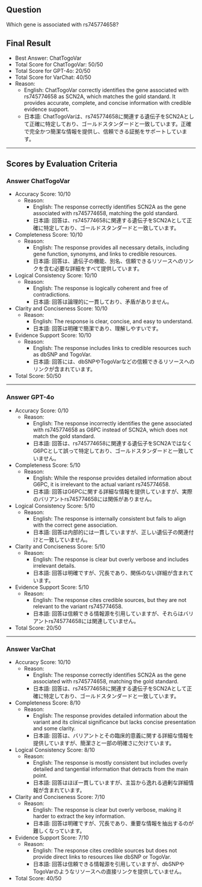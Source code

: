 ## Question

Which gene is associated with rs745774658?

## Final Result

- Best Answer: ChatTogoVar
- Total Score for ChatTogoVar: 50/50
- Total Score for GPT-4o: 20/50
- Total Score for VarChat: 40/50
- Reason:
  - English: ChatTogoVar correctly identifies the gene associated with rs745774658 as SCN2A, which matches the gold standard. It provides accurate, complete, and concise information with credible evidence support.
  - 日本語: ChatTogoVarは、rs745774658に関連する遺伝子をSCN2Aとして正確に特定しており、ゴールドスタンダードと一致しています。正確で完全かつ簡潔な情報を提供し、信頼できる証拠をサポートしています。

---

## Scores by Evaluation Criteria

### Answer ChatTogoVar
- Accuracy Score: 10/10
  - Reason: 
    - English: The response correctly identifies SCN2A as the gene associated with rs745774658, matching the gold standard.
    - 日本語: 回答は、rs745774658に関連する遺伝子をSCN2Aとして正確に特定しており、ゴールドスタンダードと一致しています。
- Completeness Score: 10/10
  - Reason: 
    - English: The response provides all necessary details, including gene function, synonyms, and links to credible resources.
    - 日本語: 回答は、遺伝子の機能、別名、信頼できるリソースへのリンクを含む必要な詳細をすべて提供しています。
- Logical Consistency Score: 10/10
  - Reason: 
    - English: The response is logically coherent and free of contradictions.
    - 日本語: 回答は論理的に一貫しており、矛盾がありません。
- Clarity and Conciseness Score: 10/10
  - Reason: 
    - English: The response is clear, concise, and easy to understand.
    - 日本語: 回答は明確で簡潔であり、理解しやすいです。
- Evidence Support Score: 10/10
  - Reason: 
    - English: The response includes links to credible resources such as dbSNP and TogoVar.
    - 日本語: 回答には、dbSNPやTogoVarなどの信頼できるリソースへのリンクが含まれています。
- Total Score: 50/50

---

### Answer GPT-4o
- Accuracy Score: 0/10
  - Reason: 
    - English: The response incorrectly identifies the gene associated with rs745774658 as G6PC instead of SCN2A, which does not match the gold standard.
    - 日本語: 回答は、rs745774658に関連する遺伝子をSCN2AではなくG6PCとして誤って特定しており、ゴールドスタンダードと一致していません。
- Completeness Score: 5/10
  - Reason: 
    - English: While the response provides detailed information about G6PC, it is irrelevant to the actual variant rs745774658.
    - 日本語: 回答はG6PCに関する詳細な情報を提供していますが、実際のバリアントrs745774658には関係がありません。
- Logical Consistency Score: 5/10
  - Reason: 
    - English: The response is internally consistent but fails to align with the correct gene association.
    - 日本語: 回答は内部的には一貫していますが、正しい遺伝子の関連付けと一致していません。
- Clarity and Conciseness Score: 5/10
  - Reason: 
    - English: The response is clear but overly verbose and includes irrelevant details.
    - 日本語: 回答は明確ですが、冗長であり、関係のない詳細が含まれています。
- Evidence Support Score: 5/10
  - Reason: 
    - English: The response cites credible sources, but they are not relevant to the variant rs745774658.
    - 日本語: 回答は信頼できる情報源を引用していますが、それらはバリアントrs745774658には関連していません。
- Total Score: 20/50

---

### Answer VarChat
- Accuracy Score: 10/10
  - Reason: 
    - English: The response correctly identifies SCN2A as the gene associated with rs745774658, matching the gold standard.
    - 日本語: 回答は、rs745774658に関連する遺伝子をSCN2Aとして正確に特定しており、ゴールドスタンダードと一致しています。
- Completeness Score: 8/10
  - Reason: 
    - English: The response provides detailed information about the variant and its clinical significance but lacks concise presentation and some clarity.
    - 日本語: 回答は、バリアントとその臨床的意義に関する詳細な情報を提供していますが、簡潔さと一部の明確さに欠けています。
- Logical Consistency Score: 8/10
  - Reason: 
    - English: The response is mostly consistent but includes overly detailed and tangential information that detracts from the main point.
    - 日本語: 回答はほぼ一貫していますが、主旨から逸れる過剰な詳細情報が含まれています。
- Clarity and Conciseness Score: 7/10
  - Reason: 
    - English: The response is clear but overly verbose, making it harder to extract the key information.
    - 日本語: 回答は明確ですが、冗長であり、重要な情報を抽出するのが難しくなっています。
- Evidence Support Score: 7/10
  - Reason: 
    - English: The response cites credible sources but does not provide direct links to resources like dbSNP or TogoVar.
    - 日本語: 回答は信頼できる情報源を引用していますが、dbSNPやTogoVarのようなリソースへの直接リンクを提供していません。
- Total Score: 40/50
